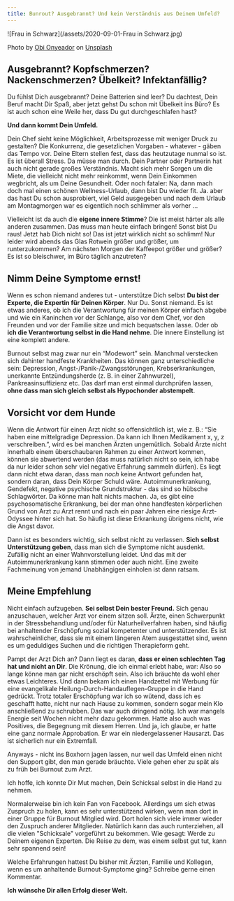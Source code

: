 ```yaml
---
title: Bunrout? Ausgebrannt? Und kein Verständnis aus Deinem Umfeld?
---
```

![Frau in Schwarz](/assets/2020-09-01-Frau in Schwarz.jpg)

<span>Photo by <a href="https://unsplash.com/@thenewmalcolm?utm_source=unsplash&amp;utm_medium=referral&amp;utm_content=creditCopyText">Obi Onyeador</a> on <a href="https://unsplash.com/s/photos/serious?utm_source=unsplash&amp;utm_medium=referral&amp;utm_content=creditCopyText">Unsplash</a></span>

## Ausgebrannt? Kopfschmerzen? Nackenschmerzen? Übelkeit? Infektanfällig?
Du fühlst Dich ausgebrannt? Deine Batterien sind leer? Du dachtest, Dein Beruf macht Dir Spaß, aber jetzt gehst Du schon mit Übelkeit ins Büro? Es ist auch schon eine Weile her, dass Du gut durchgeschlafen hast?

**Und dann kommt Dein Umfeld.**

Dein Chef sieht keine Möglichkeit, Arbeitsprozesse mit weniger Druck zu gestalten? Die Konkurrenz, die gesetzlichen Vorgaben - whatever -  gäben das Tempo vor. Deine Eltern stellen fest, dass das heutzutage nunmal so ist. Es ist überall Stress. Da müsse man durch. Dein Partner oder Partnerin hat auch nicht gerade großes Verständnis. Macht sich mehr Sorgen um die Miete, die vielleicht nicht mehr reinkommt, wenn Dein Einkommen wegbricht, als um Deine Gesundheit. Oder noch fataler: Na, dann mach doch mal einen schönen Wellness-Urlaub, dann bist Du wieder fit. Ja. aber das hast Du schon ausprobiert, viel Geld ausgegeben und nach dem Urlaub am Montagmorgen war es eigentlich noch schlimmer als vorher … 

Vielleicht ist da auch die **eigene innere Stimme**? Die ist meist härter als alle anderen zusammen. Das muss man heute einfach bringen! Sonst bist Du raus! Jetzt hab Dich nicht so! Das ist jetzt wirklich nicht so schlimm! Nur leider wird abends das Glas Rotwein größer und größer, um runterzukommen? Am nächsten Morgen der Kaffeepot größer und größer? Es ist so bleischwer, im Büro täglich anzutreten? 

## Nimm Deine Symptome ernst!
Wenn es schon niemand anderes tut - unterstütze Dich selbst **Du bist der Experte, die Expertin für Deinen Körper**. Nur Du. Sonst niemand. Es ist etwas anderes, ob ich die Verantwortung für meinen Körper einfach abgebe und wie ein Kaninchen vor der Schlange, also vor dem Chef, vor den Freunden und vor der Familie sitze und mich bequatschen lasse. Oder ob **ich die Verantwortung selbst in die Hand nehme**. Die innere Einstellung ist eine komplett andere. 

Burnout selbst mag zwar nur ein “Modewort” sein. Manchmal verstecken sich dahinter handfeste Krankheiten. Das können ganz unterschiedliche sein: Depression, Angst-/Panik-/Zwangsstörungen, Krebserkrankungen, unerkannte Entzündungsherde (z. B. in einer Zahnwurzel), Pankreasinsuffizienz etc. Das darf man erst einmal durchprüfen lassen, **ohne dass man sich gleich selbst als Hypochonder abstempelt**. 

## Vorsicht vor dem Hunde 
Wenn die Antwort für einen Arzt nicht so offensichtlich ist, wie z. B.: “Sie haben eine mittelgradige Depression. Da kann ich Ihnen Medikament x, y, z verschreiben.”, wird es bei manchen Ärzten ungemütlich. Sobald Ärzte nicht innerhalb einem überschaubaren Rahmen zu einer Antwort kommen, können sie abwertend werden (das muss natürlich nicht so sein, ich habe da nur leider schon sehr viel negative Erfahrung sammeln dürfen). Es liegt dann nicht etwa daran, dass man *noch* keine Antwort gefunden hat, sondern daran, dass Dein Körper Schuld wäre. Autoimmunerkrankung, Gendefekt, negative psychische Grundstruktur - das sind so hübsche Schlagwörter. Da könne man halt nichts machen. Ja, es gibt eine psychosomatische Erkrankung, bei der man ohne handfesten körperlichen Grund von Arzt zu Arzt rennt und nach ein paar Jahren eine riesige Arzt-Odyssee hinter sich hat. So häufig ist diese Erkrankung übrigens nicht, wie die Angst davor. 

Dann ist es besonders wichtig, sich selbst nicht zu verlassen. **Sich selbst Unterstützung geben**, dass man sich die Symptome nicht ausdenkt. Zufällig nicht an einer Wahnvorstellung leidet. Und das mit der Autoimmunerkrankung kann stimmen oder auch nicht. Eine zweite Fachmeinung von jemand Unabhängigen einholen ist dann ratsam. 

## Meine Empfehlung 
Nicht einfach aufzugeben. **Sei selbst Dein bester Freund.** Sich genau anzuschauen, welcher Arzt vor einem sitzen soll. Ärzte, einen Schwerpunkt in der  Stressbehandlung und/oder für Naturheilverfahren haben, sind häufig bei anhaltender Erschöpfung sozial kompetenter und unterstützender. Es ist wahrscheinlicher, dass sie mit einem längeren Atem ausgestattet sind, wenn es um geduldiges Suchen und die richtigen Therapieform geht. 

Pampt der Arzt Dich an? Dann liegt es daran, **dass er einen schlechten Tag hat und nicht an Dir**. Die Krönung, die ich einmal erlebt habe, war: Also so lange könne man gar nicht erschöpft sein. Also ich bräuchte da wohl eher etwas Leichteres. Und dann bekam ich einen Handzettel mit Werbung für eine evangelikale Heilung-Durch-Handauflegen-Gruppe in die Hand gedrückt. Trotz totaler Erschöpfung war ich so wütend, dass ich es geschafft hatte, nicht nur nach Hause zu kommen, sondern sogar mein Klo anschließend zu schrubben. Das war auch dringend nötig. Ich war mangels Energie seit Wochen nicht mehr dazu gekommen. Hatte also auch was Positives, die Begegnung mit diesem Herren. Und ja, ich glaube, er hatte eine ganz normale Approbation. Er war ein niedergelassener Hausarzt. Das ist sicherlich nur ein Extremfall. 

Anyways - nicht ins Boxhorn jagen lassen, nur weil das Umfeld einen nicht den Support gibt, den man gerade bräuchte. Viele gehen eher zu spät als zu früh bei Burnout zum Arzt. 

Ich hoffe, ich konnte Dir Mut machen, Dein Schicksal selbst in die Hand zu nehmen. 

Normalerweise bin ich kein Fan von Facebook. Allerdings um sich etwas Zuspruch zu holen, kann es sehr unterstützend wirken, wenn man dort in einer Gruppe für Burnout Mitglied wird. Dort holen sich viele immer wieder den Zuspruch anderer Mitglieder. Natürlich kann das auch runterziehen, all die vielen "Schicksale" vorgeführt zu bekommen. Wie gesagt: Werde zu Deinem eigenen Experten. Die Reise zu dem, was einem selbst gut tut, kann sehr spannend sein! 

Welche Erfahrungen hattest Du bisher mit Ärzten, Familie und Kollegen, wenn es um anhaltende Burnout-Symptome ging? Schreibe gerne einen Kommentar. 

**Ich wünsche Dir allen Erfolg dieser Welt.** 

